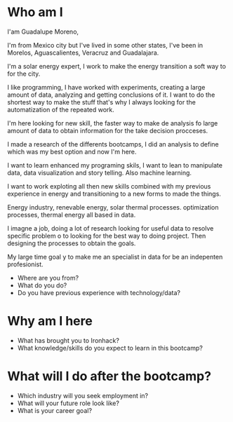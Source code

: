 
# Who am I
I'am Guadalupe Moreno, 


I'm from Mexico city but I've lived in some other states, I've been in Morelos, Aguascalientes, Veracruz and Guadalajara.

I'm a solar energy expert, I work to make  the energy transition a soft way to for the city.

I like programming, I have worked with experiments, creating a large amount of data, analyzing and  getting conclusions of it. I want to do the shortest way to make the stuff that's why I always looking for the automatization of the repeated work.

I'm here looking for new skill, the faster way to make de analysis fo large amount of data to obtain information for the take decision procceses.

I made a research of the differents bootcamps, I did an analysis to define which was my best option and now I'm here. 

I want to learn enhanced my  programing skils, I want to lean to manipulate data, data visualization and story telling. Also machine learning. 

I want to work exploting all then new skills combined with my previous experience in energy and transitioning to a new forms to made the things. 

Energy industry, renevable energy, solar thermal processes. optimization processes, thermal energy all based in data.

I imagne a job, doing a lot of research looking for useful data to resolve specific problem o to looking for the best way to doing project. Then designing the processes to obtain the goals.

My large time goal y to make me an specialist in data for be an indepenten profesionist. 


* Where are you from?
* What do you do?
* Do you have previous experience with technology/data?

# Why am I here

* What has brought you to Ironhack?
* What knowledge/skills do you expect to learn in this bootcamp?

# What will I do after the bootcamp?

* Which industry will you seek employment in?
* What will your future role look like?
* What is your career goal?